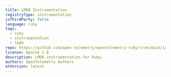 ```yaml
---
title: LMDB Instrumentation
registryType: instrumentation
isThirdParty: false
language: ruby
tags:
  - ruby
  - instrumentation
  - lmdb
repo: https://github.com/open-telemetry/opentelemetry-ruby/tree/main/instrumentation/lmdb
license: Apache 2.0
description: LMDB instrumentation for Ruby.
authors: OpenTelemetry Authors
otVersion: latest
---
```

